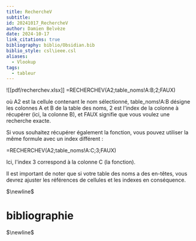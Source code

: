 ```yaml
---
title: RechercheV
subtitle: 
id: 20241017_RechercheV
author: Damien Belvèze
date: 2024-10-17
link_citations: true
bibliography: biblio/Obsidian.bib
biblio_style: csl\ieee.csl
aliases:
  - Vlookup
tags:
  - tableur
---
```

![[pdf/recherchev.xlsx]]
=RECHERCHEV(A2;table_noms!A:B;2;FAUX)

où A2 est la cellule contenant le nom sélectionné, table_noms!A:B désigne les colonnes A et B de la table des noms, 2 est l'index de la colonne à récupérer (ici, la colonne B), et FAUX signifie que vous voulez une recherche exacte.

Si vous souhaitez récupérer également la fonction, vous pouvez utiliser la même formule avec un index différent :

=RECHERCHEV(A2;table_noms!A:C;3;FAUX)

Ici, l'index 3 correspond à la colonne C (la fonction).

Il est important de noter que si votre table des noms a des en-têtes, vous devrez ajuster les références de cellules et les indexes en conséquence.

$\newline$
# bibliographie
$\newline$






